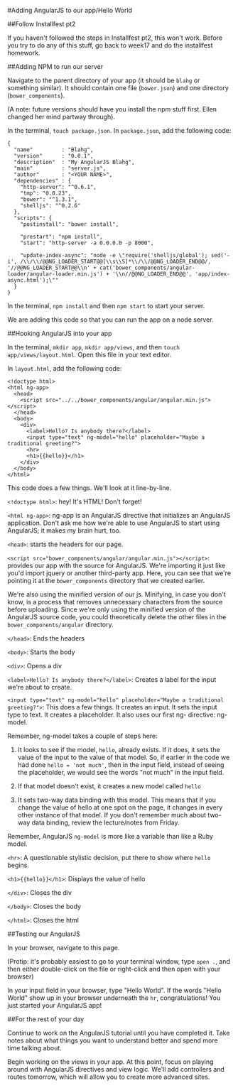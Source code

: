 #Adding AngularJS to our app/Hello World

##Follow Installfest pt2

If you haven't followed the steps in Installfest pt2, this won't work. Before
you try to do any of this stuff, go back to week17 and do the installfest homework.

##Adding NPM to run our server

Navigate to the parent directory of your app (it should be `blahg` or something
similar). It should contain one file (`bower.json`) and one directory (`bower_components`).

(A note: future versions should have you install the npm stuff first. Ellen changed her mind partway through).

In the terminal, `touch package.json`. In `package.json`, add the following code:

    {
      "name"         : "Blahg",
      "version"      : "0.0.1",
      "description"  : "My AngularJS Blahg",
      "main"         : "server.js",
      "author"       : "<YOUR NAME>",
      "dependencies" : {
        "http-server": "^0.6.1",
        "tmp": "0.0.23",
        "bower": "^1.3.1",
        "shelljs": "^0.2.6"
      },
      "scripts": {
        "postinstall": "bower install",

        "prestart": "npm install",
        "start": "http-server -a 0.0.0.0 -p 8000",
      
        "update-index-async": "node -e \"require('shelljs/global'); sed('-i', /\\/\\/@@NG_LOADER_START@@[\\s\\S]*\\/\\/@@NG_LOADER_END@@/, '//@@NG_LOADER_START@@\\n' + cat('bower_components/angular-loader/angular-loader.min.js') + '\\n//@@NG_LOADER_END@@', 'app/index-async.html');\""
      }
    }

In the terminal, `npm install` and then `npm start` to start your server.

We are adding this code so that you can run the app on a node server.

##Hooking AngularJS into your app

In the terminal, `mkdir app`, `mkdir app/views`, and then `touch app/views/layout.html`. 
Open this file in your text editor.

In `layout.html`, add the following code:

    <!doctype html>
    <html ng-app>
      <head>
        <script src="../../bower_components/angular/angular.min.js"></script>
      </head>
      <body>
        <div>
          <label>Hello? Is anybody there?</label>
          <input type="text" ng-model="hello" placeholder="Maybe a traditional greeting?">
          <hr>
          <h1>{{hello}}</h1>
        </div>
      </body>
    </html>

This code does a few things. We'll look at it line-by-line.

`<!doctype html>`: hey! It's HTML! Don't forget!

`<html ng-app>`: ng-app is an AngularJS directive that initializes an AngularJS
application. Don't ask me how we're able to use AngularJS to start using AngularJS;
it makes my brain hurt, too.

`<head>`: starts the headers for our page.

`<script src="bower_components/angular/angular.min.js"></script>`: provides our app
with the source for AngularJS. We're importing it just like you'd import jquery or
another third-party app. Here, you can see that we're pointing it at the `bower_components`
directory that we created earlier.

We're also using the minified version of our js. Minifying, in case you don't know,
is a process that removes unnecessary characters from the source before uploading.
Since we're only using the minified version of the AngularJS source code, you
could theoretically delete the other files in the `bower_components/angular` 
directory.

`</head>`: Ends the headers

`<body>`: Starts the body

`<div>`: Opens a div

`<label>Hello? Is anybody there?</label>`: Creates a label for the input we're about to create.

`<input type="text" ng-model="hello" placeholder="Maybe a traditional greeting?">`:
This does a few things. It creates an input. It sets the input type to text. It
creates a placeholder. It also uses our first ng- directive: ng-model.

Remember, ng-model takes a couple of steps here:
1) It looks to see if the model, `hello`, already exists. If it does, it sets
the value of the input to the value of that model. So, if earlier in the code we
had done `hello = 'not much'`, then in the input field, instead of seeing the
placeholder, we would see the words "not much" in the input field.

2) If that model doesn't exist, it creates a new model called `hello`

3) It sets two-way data binding with this model. This means that if you change 
the value of hello at one spot on the page, it changes in every other instance 
of that model. If you don't remember much about two-way data binding, review 
the lecture/notes from Friday.

Remember, AngularJS `ng-model` is more like a variable than like a Ruby model.

`<hr>`: A questionable stylistic decision, put there to show where `hello` begins.
          
`<h1>{{hello}}</h1>`: Displays the value of hello

`</div>`: Closes the div

`</body>`: Closes the body

`</html>`: Closes the html

##Testing our AngularJS

In your browser, navigate to this page. 

(Protip: it's probably easiest to go to your terminal window, type `open .`,
and then either double-click on the file or right-click and then open with 
your browser)

In your input field in your browser, type "Hello World". If the words "Hello World"
show up in your browser underneath the `hr`, congratulations! You just started
your AngularJS app!




##For the rest of your day

Continue to work on the AngularJS tutorial until you have completed it. Take notes
about what things you want to understand better and spend more time talking about.

Begin working on the views in your app. At this point, focus on playing around with
AngularJS directives and view logic. We'll add controllers and routes tomorrow,
which will allow you to create more advanced sites.